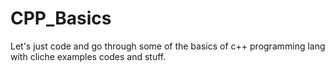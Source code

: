 # CPP_Basics
Let's just code and go through some of the basics of c++ programming lang with cliche examples codes and stuff. 
